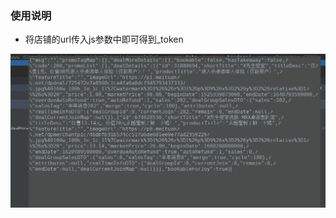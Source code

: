 ### 使用说明
* 将店铺的url传入js参数中即可得到_token

![image](https://github.com/yangshimin/markdown-img/raw/master/%E7%82%B9%E8%AF%84.png)